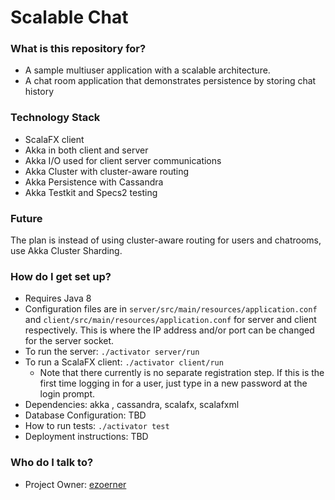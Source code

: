 # Scalable Chat #

### What is this repository for? ###

* A sample multiuser application with a scalable architecture.
* A chat room application that demonstrates persistence by storing chat history

### Technology Stack ###

* ScalaFX client
* Akka in both client and server
* Akka I/O used for client server communications
* Akka Cluster with cluster-aware routing
* Akka Persistence with Cassandra
* Akka Testkit and Specs2 testing

### Future ###
The plan is instead of using cluster-aware routing for users and chatrooms, use Akka Cluster Sharding.

### How do I get set up? ###

* Requires Java 8
* Configuration files are in `server/src/main/resources/application.conf` and `client/src/main/resources/application.conf` for server and client respectively.
  This is where the IP address and/or port can be changed for the server socket.
* To run the server:  `./activator server/run`
* To run a ScalaFX client:  `./activator client/run`
    * Note that there currently is no separate registration step. If this is the first time logging in for a user, just type in a new password at the login prompt.
* Dependencies: akka , cassandra, scalafx, scalafxml
* Database Configuration: TBD
* How to run tests: `./activator test`
* Deployment instructions: TBD

### Who do I talk to? ###

* Project Owner: [ezoerner](https://bitbucket.org/ezoerner)